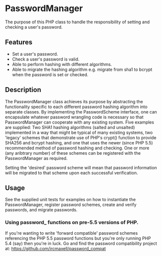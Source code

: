 # PasswordManager

The purpose of this PHP class to handle the responsibility of setting and checking a user's password.

## Features

* Set a user's password.
* Check a user's password is valid.
* Able to perform hashing with different algorithms.
* Able to migrate the hashing algorithm e.g. migrate from sha1 to bcrypt when the password is set or checked.

## Description

The PasswordManager class achieves its purpose by abstracting the functionality specific to each different password hashing algorithm into separate classes. By implementing the PasswordScheme interface, one can encapsulate whatever password wrangling code is necessary so that PasswordManager can cooperate with any existing system. Five examples are supplied: Two SHA1 hashing algorithms (salted and unsalted) implemented in a way that might be typical of many existing systems, two 'legacy' schemes that demonstrate use of PHP's crypt() function to provide SHA256 and bcrypt hashing, and one that uses the newer (since PHP 5.5) recommended method of password hashing and checking. One or more (any aribtrary number) of these schemes can be registered with the PasswordManager as required.

Setting the 'desired' password scheme will mean that password information will be migrated to that scheme upon each successful verification.

## Usage

See the supplied unit tests for examples on how to instantiate the PasswordManager, register password schemes, create and verify passwords, and migrate passwords.

### Using password_ functions on pre-5.5 versions of PHP.

If you're wanting to write 'forward compatible' password schemes referencing the PHP 5.5 password functions but you're only running PHP 5.4 (say) then you're in luck. Go and find the password compatibility project at: https://github.com/ircmaxell/password_compat
